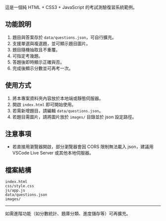 這是一個純 HTML + CSS3 + JavaScript 的考試測驗復習系統範例。

## 功能說明
1. 題目與答案存於 `data/questions.json`，可自行擴充。
2. 支援單選與複選題，並可顯示題目圖片。
3. 題目隨機抽取且不重覆。
4. 可指定考幾題。
5. 答題後即時顯示正確與否。
6. 完成後顯示分數並可再考一次。

## 使用方式
1. 將本專案資料夾內容放於本地端或靜態伺服器。
2. 開啟 `index.html` 即可開始使用。
3. 若需新增題目，請編輯 `data/questions.json`。
4. 若題目需圖片，請將圖片放於 `images/` 目錄並於 json 設定路徑。

## 注意事項
- 若直接用瀏覽器開啟，部分瀏覽器會因 CORS 限制無法載入 json，建議用 VSCode Live Server 或其他本地伺服器。

## 檔案結構
```
index.html
css/style.css
js/app.js
data/questions.json
images/
```

---

如需進階功能（如分數統計、題庫分類、進度儲存等）可再擴充。
